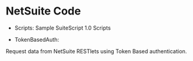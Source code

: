 # NetSuite Code

- Scripts: Sample SuiteScript 1.0 Scripts

- TokenBasedAuth:

Request data from NetSuite RESTlets using Token Based authentication.

